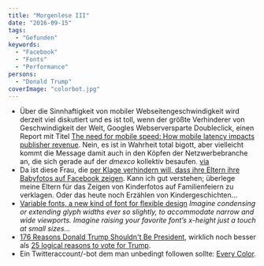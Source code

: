 ```yaml
---
title: "Morgenlese III"
date: "2016-09-15"
tags:
  - "Gefunden"
keywords:
  - "Facebook"
  - "Fonts"
  - "Performance"
persons:
  - "Donald Trump"
coverImage: "colorbot.jpg"
---
```


- Über die Sinnhaftigkeit von mobiler Webseitengeschwindigkeit wird derzeit viel diskutiert und es ist toll, wenn der größte Verhinderer von Geschwindigkeit der Welt, Googles Webserversparte Doubleclick, einen Report mit Titel [The need for mobile speed: How mobile latency impacts publisher revenue](https://www.doubleclickbygoogle.com/articles/mobile-speed-matters/). Nein, es ist in Wahrheit total bigott, aber vielleicht kommt die Message damit auch in den Köpfen der Netzwerbebranche an, die sich gerade auf der _dmexco_ kollektiv besaufen. [via](https://www.soasta.com/blog/google-mobile-web-performance-study/)
- Da ist diese Frau, die [per Klage verhindern will, dass ihre Eltern ihre Babyfotos auf Facebook zeigen](http://ze.tt/schuelerin-verklagt-ihre-eltern-wegen-kinderfotos-auf-facebook/). Kann ich gut verstehen; überlege meine Eltern für das Zeigen von Kinderfotos auf Familienfeiern zu verklagen. Oder das heute noch Erzählen von Kindergeschichten…
- [Variable fonts, a new kind of font for flexible design](http://blog.typekit.com/2016/09/14/variable-fonts-a-new-kind-of-font-for-flexible-design/) _Imagine condensing or extending glyph widths ever so slightly, to accommodate narrow and wide viewports. Imagine raising your favorite font’s x-height just a touch at small sizes…_
- [176 Reasons Donald Trump Shouldn't Be President](http://www.gq.com/story/176-reasons-donald-trump-shouldnt-be-president-olbermann), wirklich noch besser als [25 logical reasons to vote for Trump](http://25logicalreasonstovotefordonaldtrump.com/).
- Ein Twitteraccount/-bot dem man unbedingt followen sollte: [Every Color](https://twitter.com/everycolorbot).
